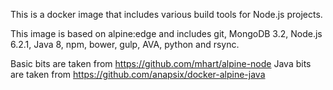 This is a docker image that includes various build tools for Node.js projects.

This image is based on alpine:edge and includes git, MongoDB 3.2, Node.js 6.2.1, Java 8, npm, bower, gulp, AVA, python and rsync.

Basic bits are taken from https://github.com/mhart/alpine-node
Java bits are taken from https://github.com/anapsix/docker-alpine-java
